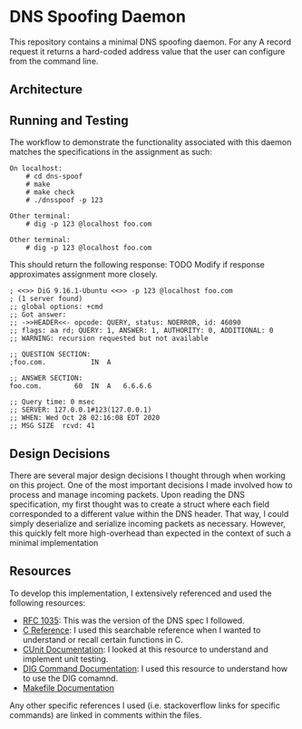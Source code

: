 # DNS Spoofing Daemon

This repository contains a minimal DNS spoofing daemon. For any A record
request it returns a hard-coded address value that the user can configure
from the command line.

## Architecture 

## Running and Testing
The workflow to demonstrate the functionality associated with this daemon matches the specifications in the assignment as such:
```
On localhost:
    # cd dns-spoof
    # make
    # make check
    # ./dnsspoof -p 123

Other terminal:
    # dig -p 123 @localhost foo.com

Other terminal:
    # dig -p 123 @localhost foo.com
```
This should return the following response:
TODO Modify if response approximates assignment more closely.
```
; <<>> DiG 9.16.1-Ubuntu <<>> -p 123 @localhost foo.com
; (1 server found)
;; global options: +cmd
;; Got answer:
;; ->>HEADER<<- opcode: QUERY, status: NOERROR, id: 46090
;; flags: aa rd; QUERY: 1, ANSWER: 1, AUTHORITY: 0, ADDITIONAL: 0
;; WARNING: recursion requested but not available

;; QUESTION SECTION:
;foo.com.			IN	A

;; ANSWER SECTION:
foo.com.		60	IN	A	6.6.6.6

;; Query time: 0 msec
;; SERVER: 127.0.0.1#123(127.0.0.1)
;; WHEN: Wed Oct 28 02:16:08 EDT 2020
;; MSG SIZE  rcvd: 41
```
## Design Decisions
There are several major design decisions I thought through when working on this 
project.
One of the most important decisions I made involved how to process and manage
incoming packets. Upon reading the DNS specification, my first thought was to
create a struct where each field corresponded to a different value within the
DNS header. That way, I could simply deserialize and serialize incoming packets
as necessary. However, this quickly felt more high-overhead than expected in
the context of such a minimal implementation


## Resources
To develop this implementation, I extensively referenced and used the following
resources:

- [RFC 1035](https://tools.ietf.org/html/rfc1035): This was the version of the
  DNS spec I followed.
- [C Reference](https://devdocs.io/c/): I used this searchable reference when I
  wanted to understand or recall certain functions in C.
- [CUnit Documentation](http://cunit.sourceforge.net/doc/index.html): I looked
  at this resource to understand and implement unit testing.
- [DIG Command Documentation](https://www.hostinger.com/tutorials/how-to-use-the-dig-command-in-linux/#How-to-Use-the-Dig-Command): I used this resource to understand how to use the DIG comamnd.
- [Makefile Documentation](https://www.gnu.org/software/make/manual/make.html)

Any other specific references I used (i.e. stackoverflow links for specific commands) are linked in comments within the files.
